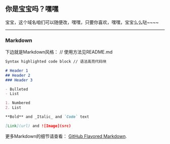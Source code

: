 ## 你是宝宝吗？嘿嘿

宝宝，这个域名咱们可以随便改，嘿嘿，只要你喜欢，嘿嘿，宝宝么么哒~~~~


------



### Markdown

下边就是Markdown风格： // 使用方法见README.md

```markdown
Syntax highlighted code block // 语法高亮代码块

# Header 1
## Header 2
### Header 3

- Bulleted
- List

1. Numbered
2. List

**Bold** and _Italic_ and `Code` text

[Link](url) and ![Image](src)
```

更多Markdown的细节请查看： [GitHub Flavored Markdown](https://guides.github.com/features/mastering-markdown/).
